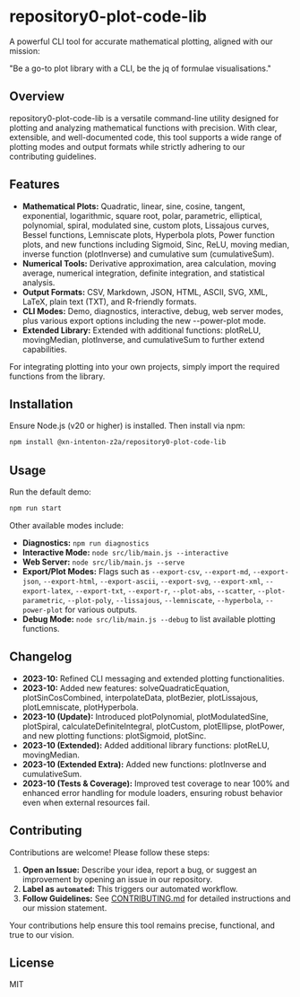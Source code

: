 # repository0-plot-code-lib

A powerful CLI tool for accurate mathematical plotting, aligned with our mission:

"Be a go-to plot library with a CLI, be the jq of formulae visualisations."

## Overview

repository0-plot-code-lib is a versatile command-line utility designed for plotting and analyzing mathematical functions with precision. With clear, extensible, and well-documented code, this tool supports a wide range of plotting modes and output formats while strictly adhering to our contributing guidelines.

## Features

- **Mathematical Plots:** Quadratic, linear, sine, cosine, tangent, exponential, logarithmic, square root, polar, parametric, elliptical, polynomial, spiral, modulated sine, custom plots, Lissajous curves, Bessel functions, Lemniscate plots, Hyperbola plots, Power function plots, and new functions including Sigmoid, Sinc, ReLU, moving median, inverse function (plotInverse) and cumulative sum (cumulativeSum).
- **Numerical Tools:** Derivative approximation, area calculation, moving average, numerical integration, definite integration, and statistical analysis.
- **Output Formats:** CSV, Markdown, JSON, HTML, ASCII, SVG, XML, LaTeX, plain text (TXT), and R-friendly formats.
- **CLI Modes:** Demo, diagnostics, interactive, debug, web server modes, plus various export options including the new --power-plot mode.
- **Extended Library:** Extended with additional functions: plotReLU, movingMedian, plotInverse, and cumulativeSum to further extend capabilities.

For integrating plotting into your own projects, simply import the required functions from the library.

## Installation

Ensure Node.js (v20 or higher) is installed. Then install via npm:

```bash
npm install @xn-intenton-z2a/repository0-plot-code-lib
```

## Usage

Run the default demo:

```bash
npm run start
```

Other available modes include:

- **Diagnostics:** `npm run diagnostics`
- **Interactive Mode:** `node src/lib/main.js --interactive`
- **Web Server:** `node src/lib/main.js --serve`
- **Export/Plot Modes:** Flags such as `--export-csv`, `--export-md`, `--export-json`, `--export-html`, `--export-ascii`, `--export-svg`, `--export-xml`, `--export-latex`, `--export-txt`, `--export-r`, `--plot-abs`, `--scatter`, `--plot-parametric`, `--plot-poly`, `--lissajous`, `--lemniscate`, `--hyperbola`, `--power-plot` for various outputs.
- **Debug Mode:** `node src/lib/main.js --debug` to list available plotting functions.

## Changelog

- **2023-10:** Refined CLI messaging and extended plotting functionalities.
- **2023-10:** Added new features: solveQuadraticEquation, plotSinCosCombined, interpolateData, plotBezier, plotLissajous, plotLemniscate, plotHyperbola.
- **2023-10 (Update):** Introduced plotPolynomial, plotModulatedSine, plotSpiral, calculateDefiniteIntegral, plotCustom, plotEllipse, plotPower, and new plotting functions: plotSigmoid, plotSinc.
- **2023-10 (Extended):** Added additional library functions: plotReLU, movingMedian.
- **2023-10 (Extended Extra):** Added new functions: plotInverse and cumulativeSum.
- **2023-10 (Tests & Coverage):** Improved test coverage to near 100% and enhanced error handling for module loaders, ensuring robust behavior even when external resources fail.

## Contributing

Contributions are welcome! Please follow these steps:

1. **Open an Issue:** Describe your idea, report a bug, or suggest an improvement by opening an issue in our repository.
2. **Label as `automated`:** This triggers our automated workflow.
3. **Follow Guidelines:** See [CONTRIBUTING.md](./CONTRIBUTING.md) for detailed instructions and our mission statement.

Your contributions help ensure this tool remains precise, functional, and true to our vision.

## License

MIT
